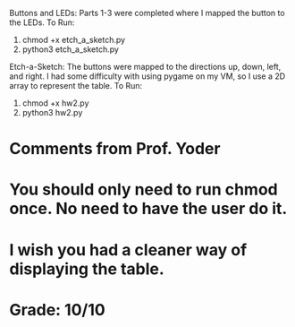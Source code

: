 Buttons and LEDs:
Parts 1-3 were completed where I mapped the button to the LEDs.
To Run:
1) chmod +x etch_a_sketch.py
2) python3 etch_a_sketch.py

Etch-a-Sketch:
The buttons were mapped to the directions up, down, left, and right. 
I had some difficulty with using pygame on my VM, so I use a 2D array
to represent the table.
To Run:
1) chmod +x hw2.py
2) python3 hw2.py

# Comments from Prof. Yoder
# You should only need to run chmod once.  No need to have the user do it.
# I wish you had a cleaner way of displaying the table.
# Grade:  10/10